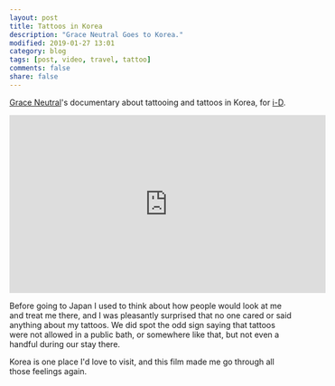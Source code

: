 ```yaml
---
layout: post
title: Tattoos in Korea
description: "Grace Neutral Goes to Korea."
modified: 2019-01-27 13:01
category: blog
tags: [post, video, travel, tattoo]
comments: false
share: false
---
```


[Grace Neutral](https://www.instagram.com/graceneutral/)'s documentary about tattooing and tattoos in Korea, for [i-D](https://i-d.vice.com/en_us).

<div class="responsive-embed responsive-embed-16by9">
<iframe width="560" height="315" src="https://www.youtube.com/embed/JYfJfCeQ8As" frameborder="0" allow="accelerometer; autoplay; encrypted-media; gyroscope; picture-in-picture" allowfullscreen></iframe>
</div>

Before going to Japan I used to think about how people would look at me and treat me there, and I was pleasantly surprised that no one cared or said anything about my tattoos. We did spot the odd sign saying that tattoos were not allowed in a public bath, or somewhere like that, but not even a handful during our stay there.  

Korea is one place I'd love to visit, and this film made me go through all those feelings again.
